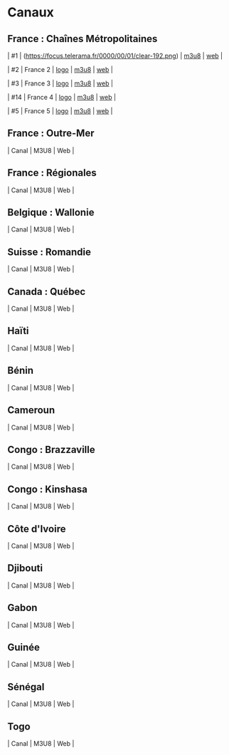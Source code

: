 # Canaux

## France : Chaînes Métropolitaines

| #1 | (https://focus.telerama.fr/0000/00/01/clear-192.png) | [m3u8](https://github.com/Paradise-91/ParaTV/raw/main/streams/tf1plus/tf1.m3u8) | [web](https://www.tf1.fr/tf1/direct) |

| #2 | France 2 | [logo](https://focus.telerama.fr/0000/00/01/clear-4.png) | [m3u8](https://github.com/Sibprod/streams/raw/refs/heads/main/ressources/ftv/py/France2.m3u8) | [web](https://www.france.tv/france-2/direct.html) |

| #3 | France 3 | [logo](https://focus.telerama.fr/0000/00/01/clear-80.png) | [m3u8](https://github.com/Sibprod/streams/raw/refs/heads/main/ressources/ftv/py/France3.m3u8) | [web](https://www.france.tv/france-3/direct.html) |

| #14 | France 4 | [logo](https://focus.telerama.fr/0000/00/01/clear-78.png) | [m3u8](https://github.com/Sibprod/streams/raw/refs/heads/main/ressources/ftv/py/France4.m3u8) | [web](https://www.france.tv/france-4/direct.html) |

| #5 | France 5 | [logo](https://focus.telerama.fr/0000/00/01/clear-47.png) | [m3u8](https://github.com/Sibprod/streams/raw/refs/heads/main/ressources/ftv/py/France5.m3u8) | [web](https://www.france.tv/france-5/direct.html) |


## France : Outre-Mer

| Canal | M3U8 | Web |



## France : Régionales

| Canal | M3U8 | Web |



## Belgique : Wallonie

| Canal | M3U8 | Web |


## Suisse : Romandie

| Canal | M3U8 | Web |


## Canada : Québec

| Canal | M3U8 | Web |


## Haïti

| Canal | M3U8 | Web |


## Bénin

| Canal | M3U8 | Web |


## Cameroun

| Canal | M3U8 | Web |


## Congo : Brazzaville

| Canal | M3U8 | Web |


## Congo : Kinshasa

| Canal | M3U8 | Web |


## Côte d'Ivoire

| Canal | M3U8 | Web |


## Djibouti

| Canal | M3U8 | Web |


## Gabon

| Canal | M3U8 | Web |



## Guinée

| Canal | M3U8 | Web |


## Sénégal

| Canal | M3U8 | Web |


## Togo

| Canal | M3U8 | Web |

